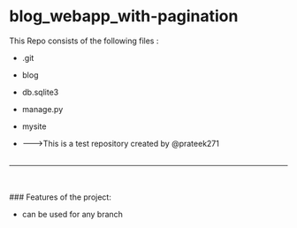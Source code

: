 # blog_webapp_with-pagination
This Repo consists of the following files :
- .git
- blog
- db.sqlite3
- manage.py
- mysite




- --->This is a test repository created by @prateek271
<br><br>
---
<br><br>###	Features of the project:
<br>


- can be used for any branch